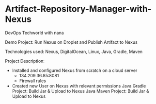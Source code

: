 # Artifact-Repository-Manager-with-Nexus
 DevOps Techworld with nana

Demo Project:
 Run Nexus on Droplet and Publish Artifact to Nexus

Technologies used: 
 Nexus, DigitalOcean, Linux, Java, Gradle, Maven

Project Description:
 - Installed and configured Nexus from scratch on a cloud server
   - 134.209.36.85:8081
   - Firewall rules
 - Created new User on Nexus with relevant permissions
 Java Gradle Project: Build Jar & Upload to Nexus
 Java Maven Project: Build Jar & Upload to Nexus
